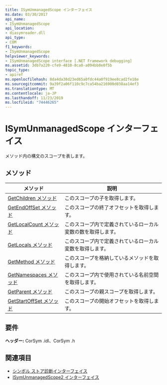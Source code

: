```yaml
---
title: ISymUnmanagedScope インターフェイス
ms.date: 03/30/2017
api_name:
- ISymUnmanagedScope
api_location:
- diasymreader.dll
api_type:
- COM
f1_keywords:
- ISymUnmanagedScope
helpviewer_keywords:
- ISymUnmanagedScope interface [.NET Framework debugging]
ms.assetid: 3db7a220-cfe9-4810-8ca8-a094bb8e0f5b
topic_type:
- apiref
ms.openlocfilehash: 8da4da38d23ed65a0fdc44a0f919ee8cad2fe18e
ms.sourcegitcommit: 9a39f2a06f110c9c7ca54ba216900d038aa14ef3
ms.translationtype: MT
ms.contentlocale: ja-JP
ms.lasthandoff: 11/23/2019
ms.locfileid: "74446265"
---
```

# <a name="isymunmanagedscope-interface"></a>ISymUnmanagedScope インターフェイス
メソッド内の構文のスコープを表します。  
  
## <a name="methods"></a>メソッド  
  
|メソッド|説明|  
|------------|-----------------|  
|[GetChildren メソッド](../../../../docs/framework/unmanaged-api/diagnostics/isymunmanagedscope-getchildren-method.md)|このスコープの子を取得します。|  
|[GetEndOffSet メソッド](../../../../docs/framework/unmanaged-api/diagnostics/isymunmanagedscope-getendoffset-method.md)|このスコープの終了オフセットを取得します。|  
|[GetLocalCount メソッド](../../../../docs/framework/unmanaged-api/diagnostics/isymunmanagedscope-getlocalcount-method.md)|このスコープ内で定義されているローカル変数の数を取得します。|  
|[GetLocals メソッド](../../../../docs/framework/unmanaged-api/diagnostics/isymunmanagedscope-getlocals-method.md)|このスコープ内で定義されているローカル変数を取得します。|  
|[GetMethod メソッド](../../../../docs/framework/unmanaged-api/diagnostics/isymunmanagedscope-getmethod-method.md)|このスコープを格納しているメソッドを取得します。|  
|[GetNamespaces メソッド](../../../../docs/framework/unmanaged-api/diagnostics/isymunmanagedscope-getnamespaces-method.md)|このスコープ内で使用されている名前空間を取得します。|  
|[GetParent メソッド](../../../../docs/framework/unmanaged-api/diagnostics/isymunmanagedscope-getparent-method.md)|このスコープの親スコープを取得します。|  
|[GetStartOffSet メソッド](../../../../docs/framework/unmanaged-api/diagnostics/isymunmanagedscope-getstartoffset-method.md)|このスコープの開始オフセットを取得します。|  
  
## <a name="requirements"></a>要件  
 **ヘッダー:** CorSym .idl、CorSym .h  
  
## <a name="see-also"></a>関連項目

- [シンボル ストア診断インターフェイス](../../../../docs/framework/unmanaged-api/diagnostics/diagnostics-symbol-store-interfaces.md)
- [ISymUnmanagedScope2 インターフェイス](../../../../docs/framework/unmanaged-api/diagnostics/isymunmanagedscope2-interface.md)
